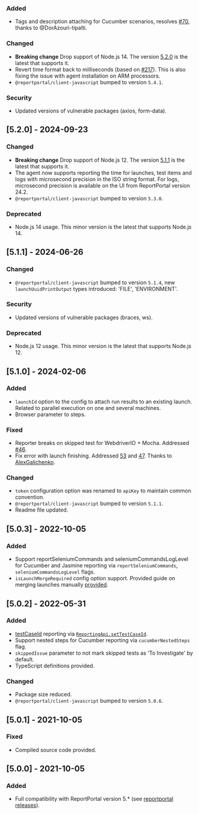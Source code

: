 ### Added
- Tags and description attaching for Cucumber scenarios, resolves [#70](https://github.com/reportportal/agent-js-webdriverio/issues/70), thanks to @DorAzouri-tipalti.
### Changed
- **Breaking change** Drop support of Node.js 14. The version [5.2.0](https://github.com/reportportal/agent-js-webdriverio/releases/tag/v5.2.0) is the latest that supports it.
- Revert time format back to milliseconds (based on [#217](https://github.com/reportportal/client-javascript/issues/217#issuecomment-2659843471)).
  This is also fixing the issue with agent installation on ARM processors.
- `@reportportal/client-javascript` bumped to version `5.4.1`.
### Security
- Updated versions of vulnerable packages (axios, form-data).

## [5.2.0] - 2024-09-23
### Changed
- **Breaking change** Drop support of Node.js 12. The version [5.1.1](https://github.com/reportportal/agent-js-webdriverio/releases/tag/v5.1.1) is the latest that supports it.
- The agent now supports reporting the time for launches, test items and logs with microsecond precision in the ISO string format.
For logs, microsecond precision is available on the UI from ReportPortal version 24.2.
- `@reportportal/client-javascript` bumped to version `5.3.0`.
### Deprecated
- Node.js 14 usage. This minor version is the latest that supports Node.js 14.

## [5.1.1] - 2024-06-26
### Changed
- `@reportportal/client-javascript` bumped to version `5.1.4`, new `launchUuidPrintOutput` types introduced: 'FILE', 'ENVIRONMENT'.
### Security
- Updated versions of vulnerable packages (braces, ws).
### Deprecated
- Node.js 12 usage. This minor version is the latest that supports Node.js 12.

## [5.1.0] - 2024-02-06
### Added
- `launchId` option to the config to attach run results to an existing launch. Related to parallel execution on one and several machines.
- Browser parameter to steps.
### Fixed
- Reporter breaks on skipped test for WebdriverIO + Mocha. Addressed [#46](https://github.com/reportportal/agent-js-webdriverio/issues/46).
- Fix error with launch finishing. Addressed [53](https://github.com/reportportal/agent-js-webdriverio/issues/53) and [47](https://github.com/reportportal/agent-js-webdriverio/issues/47). Thanks to [AlexGalichenko](https://github.com/AlexGalichenko).
### Changed
- `token` configuration option was renamed to `apiKey` to maintain common convention.
- `@reportportal/client-javascript` bumped to version `5.1.1`.
- Readme file updated.

## [5.0.3] - 2022-10-05
### Added
- Support reportSeleniumCommands and seleniumCommandsLogLevel for Cucumber and Jasmine reporting via `reportSeleniumCommands`, `seleniumCommandsLogLevel` flags.
- `isLaunchMergeRequired` config option support. Provided guide on merging launches manually [provided](README.md#manual-merge-launches).

## [5.0.2] - 2022-05-31
### Added
- [testCaseId](https://reportportal.io/docs/Test-case-ID%3Ewhat-is-it-test-case-id) reporting via [`ReportingApi.setTestCaseId`](README.md#setTestCaseId).
- Support nested steps for Cucumber reporting via `cucumberNestedSteps` flag.
- `skippedIssue` parameter to not mark skipped tests as 'To Investigate' by default.
- TypeScript definitions provided.
### Changed
- Package size reduced.
- `@reportportal/client-javascript` bumped to version `5.0.6`.

## [5.0.1] - 2021-10-05
### Fixed
- Compiled source code provided.

## [5.0.0] - 2021-10-05
### Added
- Full compatibility with ReportPortal version 5.* (see [reportportal releases](https://github.com/reportportal/reportportal/releases)).
